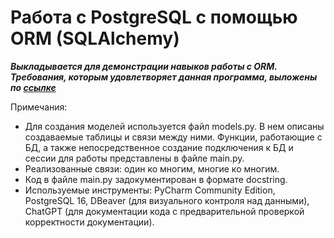 # Работа с PostgreSQL с помощью ORM (SQLAlchemy)

___Выкладывается для демонстрации навыков работы с ORM. Требования, которым удовлетворяет данная программа, выложены по [ссылке](https://github.com/netology-code/py-homeworks-db/tree/SQLPY-76/06-orm)___

Примечания:

- Для создания моделей используется файл models.py. В нем описаны создаваемые таблицы и связи между ними. Функции, работающие с БД, а также непосредственное создание подключения к БД и сессии для работы представлены в файле main.py.
- Реализованные связи: один ко многим, многие ко многим.
- Код в файле main.py задокументирован в формате docstring.
- Используемые инструменты: PyCharm Community Edition, PostgreSQL 16, DBeaver (для визуального контроля над данными), ChatGPT (для документации кода с предварительной проверкой корректности документации). 